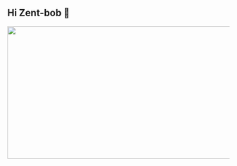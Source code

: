 ## Hi Zent-bob 👋


  
<a href="https://github.com/devxb/gitanimals">
<img
  src="https://render.gitanimals.org/farms/bob-zent"
  width="600"
  height="300"
/>
</a>
